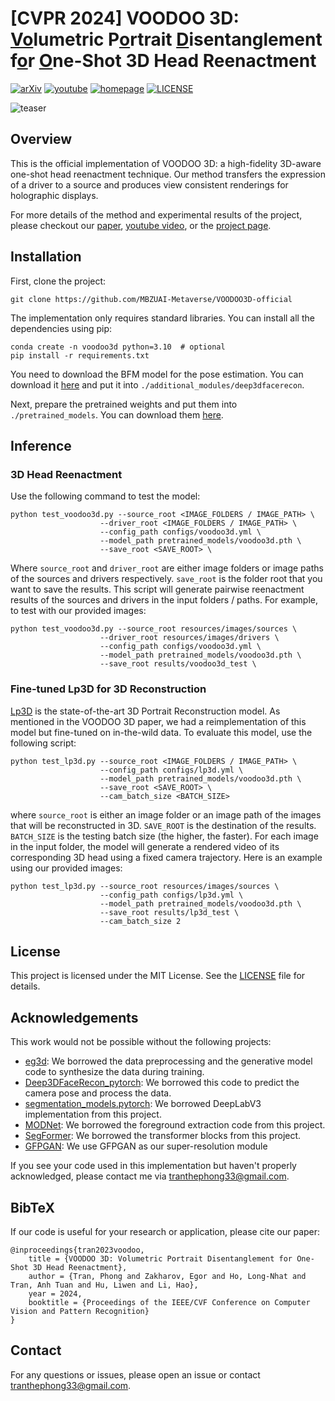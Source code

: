 # [CVPR 2024] VOODOO 3D: <ins>Vo</ins>lumetric P<ins>o</ins>rtrait <ins>D</ins>isentanglement f<ins>o</ins>r <ins>O</ins>ne-Shot 3D Head Reenactment

[![arXiv](https://img.shields.io/badge/arXiv-2312.04651-red?logo=arxiv&logoColor=red)](https://arxiv.org/abs/2312.04651)
[![youtube](https://img.shields.io/badge/video-Youtube-white?logo=youtube&logoColor=red)](https://arxiv.org/abs/2312.04651)
[![homepage](https://img.shields.io/badge/project-Homepage-orange?logo=Homepage&logoColor=orange)](https://arxiv.org/abs/2312.04651)
[![LICENSE](https://img.shields.io/badge/license-MIT-blue?logo=C&logoColor=blue)](https://github.com/MBZUAI-Metaverse/VOODOO3D-official/LICENSE)

![teaser](./resources/github_readme/teaser.gif)

## Overview
This is the official implementation of VOODOO 3D: a high-fidelity 3D-aware one-shot head reenactment technique. Our method transfers the expression of a driver to a source and produces view consistent renderings for holographic displays.

For more details of the method and experimental results of the project, please checkout our [paper](https://arxiv.org/abs/2312.04651), [youtube video](https://www.youtube.com/watch?v=Gu3oPG0_BaE), or the [project page](https://p0lyfish.github.io/voodoo3d/).

## Installation
First, clone the project:
```
git clone https://github.com/MBZUAI-Metaverse/VOODOO3D-official
```
The implementation only requires standard libraries. You can install all the dependencies using pip:
```
conda create -n voodoo3d python=3.10  # optional
pip install -r requirements.txt
```

You need to download the BFM model for the pose estimation. You can download it [here](https://mbzuaiac-my.sharepoint.com/:u:/g/personal/the_tran_mbzuai_ac_ae/EasQUk8MESRMtIphdDA7T14BDzj83frLGU3VQoWM6CG6iQ?e=C4vZ0k) and put it into `./additional_modules/deep3dfacerecon`.

Next, prepare the pretrained weights and put them into `./pretrained_models`. You can download them [here](https://mbzuaiac-my.sharepoint.com/:u:/g/personal/the_tran_mbzuai_ac_ae/EUWFHRIXZrxEo2Ak2zKhxfwBzmaLFjnBLmmi-5BoTuPU4w?e=m70Ly5).

## Inference
### 3D Head Reenactment
Use the following command to test the model:
```
python test_voodoo3d.py --source_root <IMAGE_FOLDERS / IMAGE_PATH> \
                    --driver_root <IMAGE_FOLDERS / IMAGE_PATH> \
                    --config_path configs/voodoo3d.yml \
                    --model_path pretrained_models/voodoo3d.pth \
                    --save_root <SAVE_ROOT> \
```
Where `source_root` and `driver_root` are either image folders or image paths of the sources and drivers respectively. `save_root` is the folder root that you want to save the results. This script will generate pairwise reenactment results of the sources and drivers in the input folders / paths. For example, to test with our provided images:
```
python test_voodoo3d.py --source_root resources/images/sources \
                    --driver_root resources/images/drivers \
                    --config_path configs/voodoo3d.yml \
                    --model_path pretrained_models/voodoo3d.pth \
                    --save_root results/voodoo3d_test \
```
### Fine-tuned Lp3D for 3D Reconstruction
[Lp3D](https://research.nvidia.com/labs/nxp/lp3d/) is the state-of-the-art 3D Portrait Reconstruction model. As mentioned in the VOODOO 3D paper, we had a reimplementation of this model but fine-tuned on in-the-wild data. To evaluate this model, use the following script:
```
python test_lp3d.py --source_root <IMAGE_FOLDERS / IMAGE_PATH> \
                    --config_path configs/lp3d.yml \
                    --model_path pretrained_models/voodoo3d.pth \
                    --save_root <SAVE_ROOT> \
                    --cam_batch_size <BATCH_SIZE>
```
where `source_root` is either an image folder or an image path of the images that will be reconstructed in 3D. `SAVE_ROOT` is the destination of the results. `BATCH_SIZE` is the testing batch size (the higher, the faster). For each image in the input folder, the model will generate a rendered video of its corresponding 3D head using a fixed camera trajectory. Here is an example using our provided images:
```
python test_lp3d.py --source_root resources/images/sources \
                    --config_path configs/lp3d.yml \
                    --model_path pretrained_models/voodoo3d.pth \
                    --save_root results/lp3d_test \
                    --cam_batch_size 2
```

## License

This project is licensed under the MIT License. See the [LICENSE](LICENSE) file for details.

## Acknowledgements
This work would not be possible without the following projects:

- [eg3d](https://github.com/NVlabs/eg3d): We borrowed the data preprocessing and the generative model code to synthesize the data during training.
- [Deep3DFaceRecon_pytorch](https://github.com/sicxu/Deep3DFaceRecon_pytorch): We borrowed this code to predict the camera pose and process the data.
- [segmentation_models.pytorch](https://github.com/qubvel/segmentation_models.pytorch): We borrowed DeepLabV3 implementation from this project.
- [MODNet](https://github.com/ZHKKKe/MODNet): We borrowed the foreground extraction code from this project.
- [SegFormer](https://github.com/NVlabs/SegFormer): We borrowed the transformer blocks from this project.
- [GFPGAN](https://github.com/TencentARC/GFPGAN): We use GFPGAN as our super-resolution module

If you see your code used in this implementation but haven't properly acknowledged, please contact me via [tranthephong33@gmail.com](tranthephong33@gmail.com).

## BibTeX
If our code is useful for your research or application, please cite our paper:
```
@inproceedings{tran2023voodoo,
	title = {VOODOO 3D: Volumetric Portrait Disentanglement for One-Shot 3D Head Reenactment},
	author = {Tran, Phong and Zakharov, Egor and Ho, Long-Nhat and Tran, Anh Tuan and Hu, Liwen and Li, Hao},
	year = 2024,
	booktitle = {Proceedings of the IEEE/CVF Conference on Computer Vision and Pattern Recognition}
}
```

## Contact
For any questions or issues, please open an issue or contact [tranthephong33@gmail.com](mailto:tranthephong33@gmail.com).
